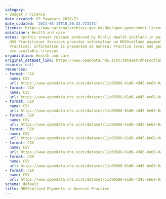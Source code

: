 ```yaml
---
category:
- Budget / Finance
date_created: GP Payments 2020/21
date_updated: '2021-01-14T10:30:32.723171'
license: https://www.nationalarchives.gov.uk/doc/open-government-licence/version/3/
maintainer: Health and care
notes: <p>This annual release produced by Public Health Scotland in partnership with
  NSS Practitioner Services provides information on NHSScotland payments to General
  Practices. Information is presented at General Practice level and geographical hierarchies
  are available.\r\n</p>
organization: Health and care
original_dataset_link: https://www.opendata.nhs.scot/dataset/nhsscotland-payments-to-general-practice
records: null
resources:
- format: CSV
  name: CSV
  url: https://www.opendata.nhs.scot/dataset/11c09588-61d6-4d45-be68-0a98fd061003/resource/79b1c49b-da32-4f71-adb1-355174e2db89/download/gppayments2020-21.csv
- format: CSV
  name: CSV
  url: https://www.opendata.nhs.scot/dataset/11c09588-61d6-4d45-be68-0a98fd061003/resource/e88cb482-6bf2-4cc0-a548-c2f7409af607/download/gppayments2019-20.csv
- format: CSV
  name: CSV
  url: https://www.opendata.nhs.scot/dataset/11c09588-61d6-4d45-be68-0a98fd061003/resource/0dc48fd0-6321-42ed-a335-ab3d195682ec/download/gppayments2018-19.csv
- format: CSV
  name: CSV
  url: https://www.opendata.nhs.scot/dataset/11c09588-61d6-4d45-be68-0a98fd061003/resource/46c9f7ed-ed37-44e6-b3a7-6ccced1d5740/download/gppayments2017-18.csv
- format: CSV
  name: CSV
  url: https://www.opendata.nhs.scot/dataset/11c09588-61d6-4d45-be68-0a98fd061003/resource/8c4a4fba-0d91-4b97-8643-f250d1938419/download/gppayments2016-17.csv
- format: CSV
  name: CSV
  url: https://www.opendata.nhs.scot/dataset/11c09588-61d6-4d45-be68-0a98fd061003/resource/42ae85ea-e0a7-4695-b399-6bbe0a400450/download/gppayments2015-16.csv
- format: CSV
  name: CSV
  url: https://www.opendata.nhs.scot/dataset/11c09588-61d6-4d45-be68-0a98fd061003/resource/8983146b-bb92-4a6f-adb0-e97f80794ffd/download/gppayments2014-15.csv
- format: CSV
  name: CSV
  url: https://www.opendata.nhs.scot/dataset/11c09588-61d6-4d45-be68-0a98fd061003/resource/49db89d6-276c-4cbf-9233-2c41a0f67084/download/gppayments2013-14.csv
schema: default
title: NHSScotland Payments to General Practice
---
```

